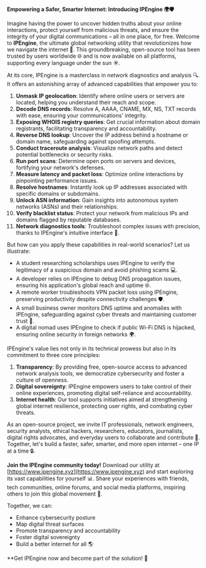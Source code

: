 **Empowering a Safer, Smarter Internet: Introducing IPEngine 🌍🛡️**

Imagine having the power to uncover hidden truths about your online interactions, protect yourself from malicious threats, and ensure the integrity of your digital communications – all in one place, for free. Welcome to **IPEngine**, the ultimate global networking utility that revolutionizes how we navigate the internet 🚀. This groundbreaking, open-source tool has been trusted by users worldwide 🌐 and is now available on all platforms, supporting every language under the sun ☀️.

At its core, IPEngine is a masterclass in network diagnostics and analysis 🔍. It offers an astonishing array of advanced capabilities that empower you to:

1. **Unmask IP geolocation**: Identify where online users or servers are located, helping you understand their reach and scope.
2. **Decode DNS records**: Resolve A, AAAA, CNAME, MX, NS, TXT records with ease, ensuring your communications' integrity.
3. **Exposing WHOIS registry queries**: Get crucial information about domain registrants, facilitating transparency and accountability.
4. **Reverse DNS lookup**: Uncover the IP address behind a hostname or domain name, safeguarding against spoofing attempts.
5. **Conduct traceroute analysis**: Visualize network paths and detect potential bottlenecks or security risks.
6. **Run port scans**: Determine open ports on servers and devices, fortifying your network's defenses.
7. **Measure latency and packet loss**: Optimize online interactions by pinpointing performance issues.
8. **Resolve hostnames**: Instantly look up IP addresses associated with specific domains or subdomains.
9. **Unlock ASN information**: Gain insights into autonomous system networks (ASNs) and their relationships.
10. **Verify blacklist status**: Protect your network from malicious IPs and domains flagged by reputable databases.
11. **Network diagnostics tools**: Troubleshoot complex issues with precision, thanks to IPEngine's intuitive interface 📡.

But how can you apply these capabilities in real-world scenarios? Let us illustrate:

* A student researching scholarships uses IPEngine to verify the legitimacy of a suspicious domain and avoid phishing scams 💻.
* A developer relies on IPEngine to debug DNS propagation issues, ensuring his application's global reach and uptime 🌐.
* A remote worker troubleshoots VPN packet loss using IPEngine, preserving productivity despite connectivity challenges 🛡️.
* A small business owner monitors DNS uptime and anomalies with IPEngine, safeguarding against cyber threats and maintaining customer trust 💼.
* A digital nomad uses IPEngine to check if public Wi-Fi DNS is hijacked, ensuring online security in foreign networks 🌍.

IPEngine's value lies not only in its technical prowess but also in its commitment to three core principles:

1. **Transparency**: By providing free, open-source access to advanced network analysis tools, we democratize cybersecurity and foster a culture of openness.
2. **Digital sovereignty**: IPEngine empowers users to take control of their online experiences, promoting digital self-reliance and accountability.
3. **Internet health**: Our tool supports initiatives aimed at strengthening global internet resilience, protecting user rights, and combating cyber threats.

As an open-source project, we invite IT professionals, network engineers, security analysts, ethical hackers, researchers, educators, journalists, digital rights advocates, and everyday users to collaborate and contribute 🤝. Together, let's build a faster, safer, smarter, and more open internet – one IP at a time 🔒.

**Join the IPEngine community today!** Download our utility at [https://www.ipengine.xyz](https://www.ipengine.xyz) and start exploring its vast capabilities for yourself 📊. Share your experiences with friends, tech communities, online forums, and social media platforms, inspiring others to join this global movement 🔗.

Together, we can:

* Enhance cybersecurity posture
* Map digital threat surfaces
* Promote transparency and accountability
* Foster digital sovereignty
* Build a better internet for all 🌎

**Get IPEngine now and become part of the solution! 🚀